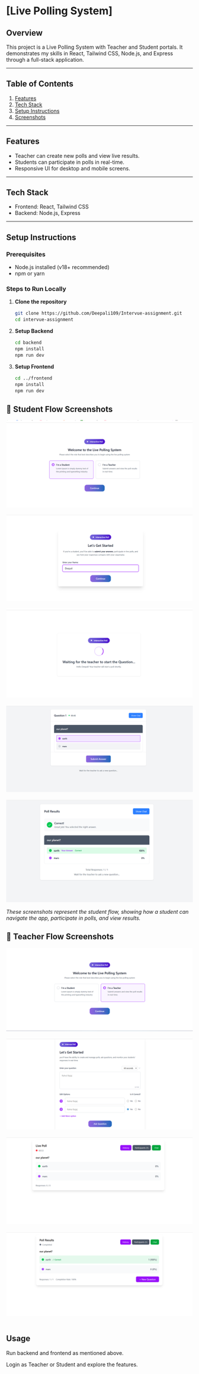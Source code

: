 # [Live Polling System]

## Overview

This project is a Live Polling System with Teacher and Student portals.
It demonstrates my skills in React, Tailwind CSS, Node.js, and Express through a full-stack application.

---

## Table of Contents

1. [Features](#features)
2. [Tech Stack](#tech-stack)
3. [Setup Instructions](#setup-instructions)
4. [Screenshots](#screenshots)
   

---

## Features

- Teacher can create new polls and view live results.
- Students can participate in polls in real-time.
- Responsive UI for desktop and mobile screens.

---

## Tech Stack

- Frontend: React, Tailwind CSS
- Backend: Node.js, Express

---

## Setup Instructions

### Prerequisites

- Node.js installed (v18+ recommended)
- npm or yarn

### Steps to Run Locally

1. **Clone the repository**

   ```bash
   git clone https://github.com/Deepali109/Intervue-assignment.git
   cd intervue-assignment

   ```

2. **Setup Backend**

   ```bash
   cd backend
   npm install
   npm run dev

   ```

3. **Setup Frontend**
   ```bash
   cd ../frontend
   npm install
   npm run dev
   ```

## 📸 Student Flow Screenshots

<p align="center">
  <img src="Screenshot (112).png" alt="Home Screen" /> &nbsp;&nbsp;
  <img src="Screenshot (113).png" alt="Poll List" /> &nbsp;&nbsp;
  <img src="Screenshot (114).png" alt="Poll Details" /> <br><br>
  <img src="Screenshot (118).png" alt="Poll Submission" /> &nbsp;&nbsp;
  <img src="Screenshot (119).png" alt="Poll Results" />
</p>

*These screenshots represent the student flow, showing how a student can navigate the app, participate in polls, and view results.*

## 📸 Teacher Flow Screenshots

<p align="center">
  <img src="Screenshot (115).png" alt="Home Screen" /> &nbsp;&nbsp;
  <img src="Screenshot (116).png" alt="Poll List" /> &nbsp;&nbsp;
  <img src="Screenshot (117).png" alt="Poll Details" /> <br><br>
  <img src="Screenshot (120).png" alt="Poll Submission" /> &nbsp;&nbsp;
  
</p>


## Usage

Run backend and frontend as mentioned above.

Login as Teacher or Student and explore the features.
